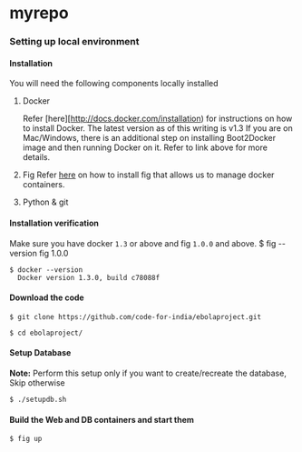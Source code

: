 myrepo
======
### Setting up local environment

#### Installation
You will need the following components locally installed

1. Docker

   Refer [here][http://docs.docker.com/installation) for instructions on how to install Docker.
   The latest version as of this writing is v1.3
   If you are on Mac/Windows, there is an additional step on installing Boot2Docker image and then running Docker on it.
   Refer to link above for more details.
   
2. Fig
   Refer [here](http://www.fig.sh/install.html) on how to install fig that allows us to manage docker containers.
   
3. Python & git 

#### Installation verification
Make sure you have docker `1.3` or above and fig `1.0.0` and above.
    $ fig --version
      fig 1.0.0

    $ docker --version
      Docker version 1.3.0, build c78088f

#### Download the code
    $ git clone https://github.com/code-for-india/ebolaproject.git

    $ cd ebolaproject/

#### Setup Database 
__Note:__ Perform this setup only if you want to create/recreate the database, Skip otherwise

    $ ./setupdb.sh
    
#### Build the Web and DB containers and start them
    $ fig up
    
